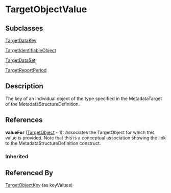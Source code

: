 
# TargetObjectValue



## Subclasses

[TargetDataKey](TargetDataKey.md)

[TargetIdentifiableObject](TargetIdentifiableObject.md)

[TargetDataSet](TargetDataSet.md)

[TargetReportPeriod](TargetReportPeriod.md)



## Description

The key of an individual object of the type specified in the MetadataTarget of the MetadataStructureDefinition.




## References

**valueFor** ([TargetObject](TargetObject.md) - 1): Associates the TargetObject for which this value is provided. Note that this is a conceptual association showing the link to the MetadataStructureDefinition construct.

### Inherited



## Referenced By

[TargetObjectKey](TargetObjectKey.md) (as keyValues)



